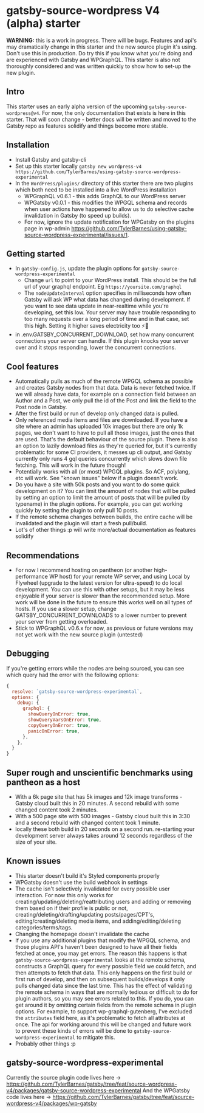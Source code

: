 # gatsby-source-wordpress V4 (alpha) starter

**WARNING:** this is a work in progress. There will be bugs. Features and api's may dramatically change in this starter and the new source plugin it's using. Don't use this in production. Do try this if you know what you're doing and are experienced with Gatsby and WPGraphQL. This starter is also not thoroughly considered and was written quickly to show how to set-up the new plugin.

## Intro

This starter uses an early alpha version of the upcoming `gatsby-source-wordpress@v4`. For now, the only documentation that exists is here in this starter. That will soon change - better docs will be written and moved to the Gatsby repo as features solidify and things become more stable.

## Installation

- Install Gatsby and gatsby-cli
- Set up this starter locally `gatsby new wordpress-v4 https://github.com/TylerBarnes/using-gatsby-source-wordpress-experimental`
- In the `WordPress/plugins/` directory of this starter there are two plugins which both need to be installed into a live WordPress installation
  - WPGraphQL v0.6.1 - this adds GraphQL to our WordPress server
  - WPGatsby v0.0.1 - this modifies the WPGQL schema and records when user actions have happened to allow us to do selective cache invalidation in Gatsby (to speed up builds).
  - For now, ignore the update notification for WPGatsby on the plugins page in wp-admin https://github.com/TylerBarnes/using-gatsby-source-wordpress-experimental/issues/1.

## Getting started

- In `gatsby-config.js`, update the plugin options for `gatsby-source-wordpress-experimental`
  - Change `url` to point to your WordPress install. This should be the full url of your graphql endpoint. Eg `https://yoursite.com/graphql`
  - The `nodeUpdateInterval` option specifies in milliseconds how often Gatsby will ask WP what data has changed during development. If you want to see data update in near-realtime while you're developing, set this low. Your server may have trouble responding to too many requests over a long period of time and in that case, set this high. Setting it higher saves electricity too ⚡️🌲
- in .env.GATSBY_CONCURRENT_DOWNLOAD, set how many concurrent connections your server can handle. If this plugin knocks your server over and it stops responding, lower the concurrent connections.

## Cool features

- Automatically pulls as much of the remote WPGQL schema as possible and creates Gatsby nodes from that data. Data is never fetched twice. If we will already have data, for example on a connection field between an Author and a Post, we only pull the id of the Post and link the field to the Post node in Gatsby.
- After the first build or run of develop only changed data is pulled.
- Only referenced media items and files are downloaded. If you have a site where an admin has uploaded 10k images but there are only 1k pages, we don't want to have to pull all those images, just the ones that are used. That's the default behaviour of the source plugin. There is also an option to lazily download files as they're queried for, but it's currently problematic for some CI providers, it messes up cli output, and Gatsby currently only runs 4 gql queries concurrently which slows down file fetching. This will work in the future though!
- Potentially works with all (or most) WPGQL plugins. So ACF, polylang, etc will work. See "known issues" below if a plugin doesn't work.
- Do you have a site with 50k posts and you want to do some quick development on it? You can limit the amount of nodes that will be pulled by setting an option to limit the amount of posts that will be pulled (by typename) in the plugin options. For example, you can get working quickly by setting the plugin to only pull 10 posts.
- If the remote schema changes between builds, the entire cache will be invalidated and the plugin will start a fresh pull/build.
- Lot's of other things :p will write more/actual documentation as features solidify

## Recommendations

- For now I recommend hosting on pantheon (or another high-performance WP host) for your remote WP server, and using Local by Flywheel (upgrade to the latest version for ultra-speed) to do local development. You can use this with other setups, but it may be less enjoyable if your server is slower than the recommended setup. More work will be done in the future to ensure this works well on all types of hosts. If you use a slower setup, change GATSBY_CONCURRENT_DOWNLOADS to a lower number to prevent your server from getting overloaded.
- Stick to WPGraphQL v0.6.x for now, as previous or future versions may not yet work with the new source plugin (untested)

## Debugging

If you're getting errors while the nodes are being sourced, you can see which query had the error with the following options:

```js
{
  resolve: `gatsby-source-wordpress-experimental`,
  options: {
    debug: {
      graphql: {
        showQueryOnError: true,
        showQueryVarsOnError: true,
        copyQueryOnError: true,
        panicOnError: true,
      },
    },
  }
}
```

## Super rough and unscientific benchmarks using pantheon as a host

- With a 6k page site that has 5k images and 12k image transforms - Gatsby cloud built this in 20 minutes. A second rebuild with some changed content took 2 minutes.
- With a 500 page site with 500 images - Gatsby cloud built this in 3:30 and a second rebuild with changed content took 1 minute.
- locally these both build in 20 seconds on a second run. re-starting your development server always takes around 12 seconds regardless of the size of your site.

## Known issues

- This starter doesn't build it's Styled components properly
- WPGatsby doesn't use the build webhook in settings
- The cache isn't selectively invalidated for every possible user interaction. For now this only works for creating/updating/deleting/reattributing users and adding or removing them based on if their profile is public or not, creating/deleting/drafting/updating posts/pages/CPT's, editing/creating/deleting media items, and adding/editing/deleting categories/terms/tags.
- Changing the homepage doesn't invalidate the cache
- If you use any additional plugins that modify the WPGQL schema, and those plugins API's haven't been designed to have all their fields fetched at once, you may get errors. The reason this happens is that `gatsby-source-wordpress-experimental` looks at the remote schema, constructs a GraphQL query for every possible field we could fetch, and then attempts to fetch that data. This only happens on the first build or first run of develop, and then on subsequent builds/develops it only pulls changed data since the last time. This has the effect of validating the remote schema in ways that are normally tedious or difficult to do for plugin authors, so you may see errors related to this. If you do, you can get around it by omitting certain fields from the remote schema in plugin options. For example, to support wp-graphql-gutenberg, I've excluded the `attributes` field here, as it's problematic to fetch all attributes at once. The api for working around this will be changed and future work to prevent these kinds of errors will be done to `gatsby-source-wordpress-experimental` to mitigate this.
- Probably other things :p

## gatsby-source-wordpress-experimental

Currently the source plugin code lives here -> https://github.com/TylerBarnes/gatsby/tree/feat/source-wordpress-v4/packages/gatsby-source-wordpress-experimental
And the WPGatsby code lives here -> https://github.com/TylerBarnes/gatsby/tree/feat/source-wordpress-v4/packages/wp-gatsby
